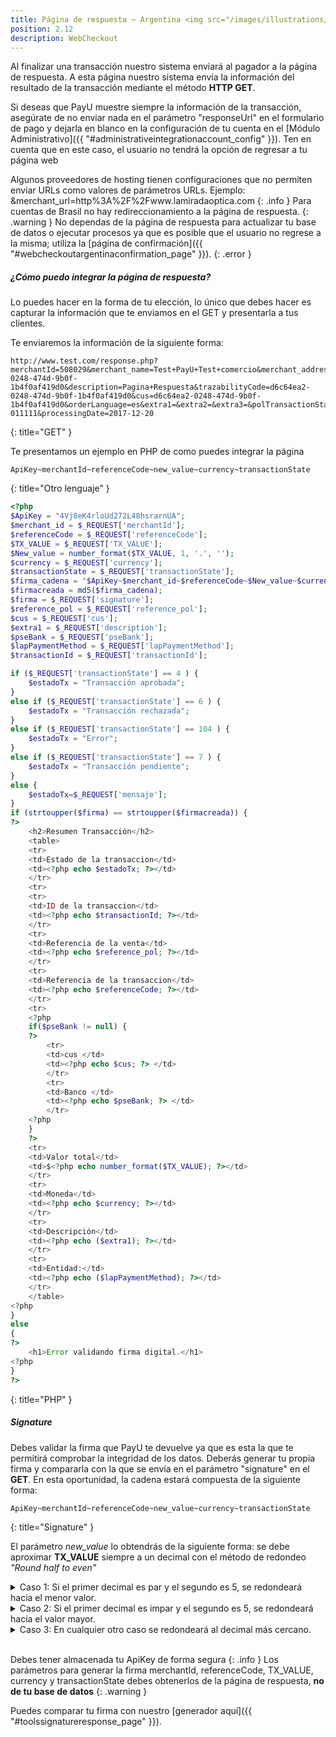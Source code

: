 ```yaml
---
title: Página de respuesta ~ Argentina <img src="/images/illustrations/argentina_logo.png" width="50">
position: 2.12
description: WebCheckout
---
```


Al finalizar una transacción nuestro sistema enviará al pagador a la página de respuesta. A esta página nuestro sistema envía la información del resultado de la transacción mediante el método **HTTP GET**.

Si deseas que PayU muestre siempre la información de la transacción, asegúrate de no enviar nada en el parámetro "responseUrl" en el formulario de pago y dejarla en blanco en la configuración de tu cuenta en el [Módulo Administrativo]({{ "#administrativeintegrationaccount_config" }}). Ten en cuenta que en este caso, el usuario no tendrá la opción de regresar a tu página web

Algunos proveedores de hosting tienen configuraciones que no permiten enviar URLs como valores de parámetros URLs. Ejemplo: &merchant_url=http%3A%2F%2Fwww.lamiradaoptica.com
{: .info }
Para cuentas de Brasil no hay redireccionamiento a la página de respuesta.
{: .warning }
No dependas de la página de respuesta para actualizar tu base de datos o ejecutar procesos ya que es posible que el usuario no regrese a la misma; utiliza la [página de confirmación]({{ "#webcheckoutargentinaconfirmation_page" }}).
{: .error }

##### ¿Cómo puedo integrar la página de respuesta?

Lo puedes hacer en la forma de tu elección, lo único que debes hacer es capturar la información que te enviamos en el GET y presentarla a tus clientes.

Te enviaremos la información de la siguiente forma:

~~~ GET
http://www.test.com/response.php?merchantId=508029&merchant_name=Test+PayU+Test+comercio&merchant_address=Av+123+Calle+12&telephone=7512354&merchant_url=http%3A%2F%2Fpruebaslapv.xtrweb.com&transactionState=4&lapTransactionState=APPROVED&message=APPROVED&referenceCode=20%2F12%2F2017+14%3A50%3A52&reference_pol=843452712&transactionId=d6c64ea2-0248-474d-9b0f-1b4f0af419d0&description=Pagina+Respuesta&trazabilityCode=d6c64ea2-0248-474d-9b0f-1b4f0af419d0&cus=d6c64ea2-0248-474d-9b0f-1b4f0af419d0&orderLanguage=es&extra1=&extra2=&extra3=&polTransactionState=4&signature=f51dd97bfd35dc707ff90fa450d87aa8&polResponseCode=1&lapResponseCode=APPROVED&risk=.00&polPaymentMethod=263&lapPaymentMethod=MASTERCARD&polPaymentMethodType=2&lapPaymentMethodType=CREDIT_CARD&installmentsNumber=1&TX_VALUE=300.00&TX_TAX=.00&currency=ARS&lng=es&pseCycle=&buyerEmail=nombre.cliente%40test.com&pseBank=&pseReference1=&pseReference2=&pseReference3=&authorizationCode=NPS-011111&processingDate=2017-12-20
~~~
{: title="GET" }

Te presentamos un ejemplo en PHP de como puedes integrar la página

~~~
ApiKey~merchantId~referenceCode~new_value~currency~transactionState
~~~
{: title="Otro lenguaje" }
~~~ php
<?php
$ApiKey = "4Vj8eK4rloUd272L48hsrarnUA";
$merchant_id = $_REQUEST['merchantId'];
$referenceCode = $_REQUEST['referenceCode'];
$TX_VALUE = $_REQUEST['TX_VALUE'];
$New_value = number_format($TX_VALUE, 1, '.', '');
$currency = $_REQUEST['currency'];
$transactionState = $_REQUEST['transactionState'];
$firma_cadena = "$ApiKey~$merchant_id~$referenceCode~$New_value~$currency~$transactionState";
$firmacreada = md5($firma_cadena);
$firma = $_REQUEST['signature'];
$reference_pol = $_REQUEST['reference_pol'];
$cus = $_REQUEST['cus'];
$extra1 = $_REQUEST['description'];
$pseBank = $_REQUEST['pseBank'];
$lapPaymentMethod = $_REQUEST['lapPaymentMethod'];
$transactionId = $_REQUEST['transactionId'];

if ($_REQUEST['transactionState'] == 4 ) {
	$estadoTx = "Transacción aprobada";
}
else if ($_REQUEST['transactionState'] == 6 ) {
	$estadoTx = "Transacción rechazada";
}
else if ($_REQUEST['transactionState'] == 104 ) {
	$estadoTx = "Error";
}
else if ($_REQUEST['transactionState'] == 7 ) {
	$estadoTx = "Transacción pendiente";
}
else {
	$estadoTx=$_REQUEST['mensaje'];
}
if (strtoupper($firma) == strtoupper($firmacreada)) {
?>
	<h2>Resumen Transacción</h2>
	<table>
	<tr>
	<td>Estado de la transaccion</td>
	<td><?php echo $estadoTx; ?></td>
	</tr>
	<tr>
	<tr>
	<td>ID de la transaccion</td>
	<td><?php echo $transactionId; ?></td>
	</tr>
	<tr>
	<td>Referencia de la venta</td>
	<td><?php echo $reference_pol; ?></td>
	</tr>
	<tr>
	<td>Referencia de la transaccion</td>
	<td><?php echo $referenceCode; ?></td>
	</tr>
	<tr>
	<?php
	if($pseBank != null) {
	?>
		<tr>
		<td>cus </td>
		<td><?php echo $cus; ?> </td>
		</tr>
		<tr>
		<td>Banco </td>
		<td><?php echo $pseBank; ?> </td>
		</tr>
	<?php
	}
	?>
	<tr>
	<td>Valor total</td>
	<td>$<?php echo number_format($TX_VALUE); ?></td>
	</tr>
	<tr>
	<td>Moneda</td>
	<td><?php echo $currency; ?></td>
	</tr>
	<tr>
	<td>Descripción</td>
	<td><?php echo ($extra1); ?></td>
	</tr>
	<tr>
	<td>Entidad:</td>
	<td><?php echo ($lapPaymentMethod); ?></td>
	</tr>
	</table>
<?php
}
else
{
?>
	<h1>Error validando firma digital.</h1>
<?php
}
?>
~~~
{: title="PHP" }
<a name="sigresponsewcarg"></a> <!--- Anchor linking -->
##### Signature

Debes validar la firma que PayU te devuelve ya que es esta la que te permitirá comprobar la integridad de los datos. Deberás generar tu propia firma y compararla con la que se envía en el parámetro "signature" en el **GET**. En esta oportunidad, la cadena estará compuesta de la siguiente forma:

~~~ signature
ApiKey~merchantId~referenceCode~new_value~currency~transactionState
~~~
{: title="Signature" }

El parámetro *new_value* lo obtendrás de la siguiente forma: se debe aproximar **TX_VALUE** siempre a un decimal con el método de redondeo *"Round half to even"*

<details markdown="1">
  <summary>Caso 1: Si el primer decimal es par y el segundo es 5, se redondeará hacia el menor valor.</summary>
    Tu apiKey: 4Vj8eK4rloUd272L48hsrarnUA

    Parámetros que se obtienen en la página de respuesta:
    merchantId = 508029
    referenceCode = TestPayU04
    TX_VALUE = 150.25
    currency = USD
    transactionState = 6
    signature = 00286dc735bd9eaa8ae3a3a4cbb40688

    Se genera la firma de la siguiente forma: MD5(4Vj8eK4rloUd272L48hsrarnUA~508029~TestPayU~150~USD~6) = 00286dc735bd9eaa8ae3a3a4cbb40688
</details>

<details markdown="1">
  <summary>Caso 2: Si el primer decimal es impar y el segundo es 5, se redondeará hacia el valor mayor.</summary>
    Tu apiKey: 4Vj8eK4rloUd272L48hsrarnUA

    Parámetros que se obtienen en la página de respuesta:
    merchantId = 508029
    referenceCode = TestPayU04
    TX_VALUE = 150.35
    currency = USD
    transactionState = 6
    signature = 9df2bb60e2838170009040982967923f

    Se genera la firma de la siguiente forma: MD5(4Vj8eK4rloUd272L48hsrarnUA~508029~TestPayU04~150.4~USD~6) = 9df2bb60e2838170009040982967923f
</details>

<details markdown="1">
  <summary>Caso 3: En cualquier otro caso se redondeará al decimal más cercano.</summary>
    Tu apiKey: 4Vj8eK4rloUd272L48hsrarnUA

    Parámetros que se obtienen en la página de respuesta:
    merchantId = 508029
    referenceCode = TestPayU04
    TX_VALUE = 150.34
    currency = USD
    transactionState = 6
    signature = 779f163be9347a691bcdb25064644795

    Se genera la firma de la siguiente forma: MD5(4Vj8eK4rloUd272L48hsrarnUA~508029~TestPayU04~150.3~USD~6) = 779f163be9347a691bcdb25064644795
</details><br>

Debes tener almacenada tu ApiKey de forma segura
{: .info }
Los parámetros para generar la firma merchantId, referenceCode, TX_VALUE, currency y transactionState debes obtenerlos de la página de respuesta, **no de tu base de datos**
{: .warning }

Puedes comparar tu firma con nuestro [generador aquí]({{ "#toolssignatureresponse_page" }}).
